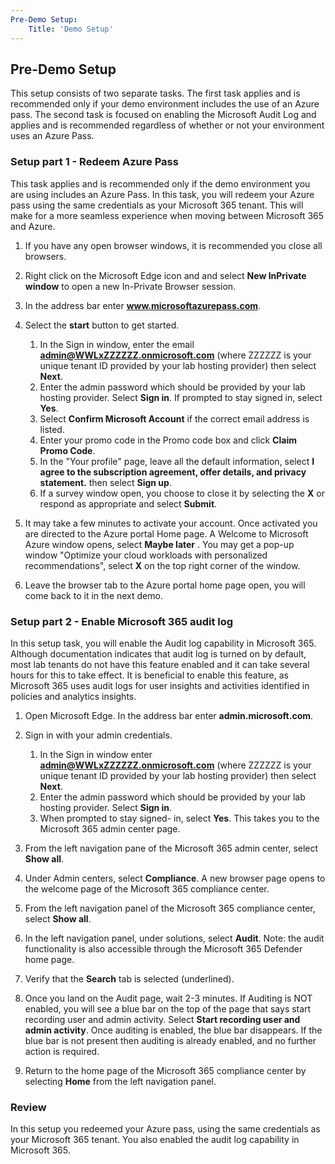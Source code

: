 ```yaml
---
Pre-Demo Setup:
    Title: 'Demo Setup'
---
```


## Pre-Demo Setup
This setup consists of two separate tasks.  The first task applies and is recommended only if your demo environment includes the use of an Azure pass. The second task is focused on enabling the Microsoft Audit Log and applies and is recommended regardless of whether or not your environment uses an Azure Pass.

### Setup part 1 - Redeem Azure Pass

This task applies and is recommended only if the demo environment you are using includes an Azure Pass. In this task, you will redeem your Azure pass using the same credentials as your Microsoft 365 tenant.  This will make for a more seamless experience when moving between Microsoft 365 and Azure.

1. If you have any open browser windows, it is recommended you close all browsers.

1. Right click on the Microsoft Edge icon and and select **New InPrivate window** to open a new In-Private Browser session.

1. In the address bar enter **www.microsoftazurepass.com**.  

1. Select the **start** button to get started.

    1. In the Sign in window, enter the email  **admin@WWLxZZZZZZ.onmicrosoft.com** (where ZZZZZZ is your unique tenant ID provided by your lab hosting provider) then select **Next**.
    1. Enter the admin password which should be provided by your lab hosting provider. Select **Sign in**.  If prompted to stay signed in, select **Yes**.
    1. Select **Confirm Microsoft Account** if the correct email address is listed.
    1. Enter your promo code in the Promo code box and click **Claim Promo Code**.  
    1. In the "Your profile" page, leave all the default information, select **I agree to the subscription agreement, offer details, and privacy statement.** then select **Sign up**.
    1. If a survey window open, you choose to close it by selecting the **X** or respond as appropriate and select **Submit**.

1. It may take a few minutes to activate your account.  Once activated you are directed to the Azure portal Home page. A Welcome to Microsoft Azure window opens, select **Maybe later** . You may get a pop-up window "Optimize your cloud workloads with personalized recommendations", select **X** on the top right corner of the window.

1. Leave the browser tab to the Azure portal home page open, you will come back to it in the next demo.

### Setup part 2 - Enable Microsoft 365 audit log

In this setup task, you will enable the Audit log capability in Microsoft 365.  Although documentation indicates that audit log is turned on by default, most lab tenants do not have this feature enabled and it can take several hours for this to take effect.  It is beneficial to enable this feature, as Microsoft 365 uses audit logs for user insights and activities identified in policies and analytics insights.

1. Open Microsoft Edge. In the address bar enter **admin.microsoft.com**.

1. Sign in with your admin credentials.
    1. In the Sign in window enter **admin@WWLxZZZZZZ.onmicrosoft.com** (where ZZZZZZ is your unique tenant ID provided by your lab hosting provider) then select **Next**.
    1. Enter the admin password which should be provided by your lab hosting provider. Select **Sign in**.
    1. When prompted to stay signed- in, select **Yes**. This takes you to the Microsoft 365 admin center page.

1. From the left navigation pane of the Microsoft 365 admin center, select **Show all**.

1. Under Admin centers, select **Compliance**.  A new browser page opens to the welcome page of the Microsoft 365 compliance center.  

1. From the left navigation panel of the Microsoft 365 compliance center, select **Show all**.

1. In the left navigation panel, under solutions, select **Audit**.  Note: the audit functionality is also accessible through the Microsoft 365 Defender home page.

1. Verify that the **Search** tab is selected (underlined).

1. Once you land on the Audit page, wait 2-3 minutes.  If Auditing is NOT enabled, you will see a blue bar on the top of the page that says start recording user and admin activity.  Select **Start recording user and admin activity**.  Once auditing is enabled, the blue bar disappears.  If the blue bar is not present then auditing is already enabled, and no further action is required.

1. Return to the home page of the Microsoft 365 compliance center by selecting **Home** from the left navigation panel.

### Review

In this setup you redeemed your Azure pass, using the same credentials as your Microsoft 365 tenant.  You also enabled the audit log capability in Microsoft 365.
